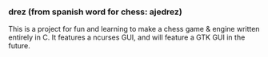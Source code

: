 ### drez (from spanish word for chess: aje**drez**)
This is a project for fun and learning to make a chess game & engine written entirely in
C.
It features a ncurses GUI, and will feature a GTK GUI in the future.

